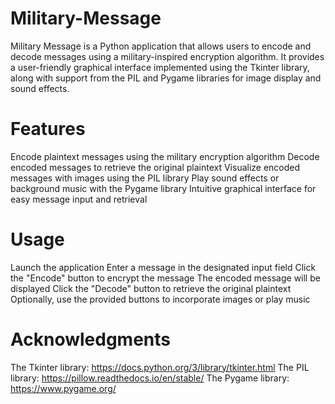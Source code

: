 # Military-Message
Military Message is a Python application that allows users to encode and decode messages using a military-inspired encryption algorithm. It provides a user-friendly graphical interface implemented using the Tkinter library, along with support from the PIL and Pygame libraries for image display and sound effects.

# Features
Encode plaintext messages using the military encryption algorithm
Decode encoded messages to retrieve the original plaintext
Visualize encoded messages with images using the PIL library
Play sound effects or background music with the Pygame library
Intuitive graphical interface for easy message input and retrieval

# Usage
Launch the application
Enter a message in the designated input field
Click the "Encode" button to encrypt the message
The encoded message will be displayed
Click the "Decode" button to retrieve the original plaintext
Optionally, use the provided buttons to incorporate images or play music

# Acknowledgments
The Tkinter library: https://docs.python.org/3/library/tkinter.html
The PIL library: https://pillow.readthedocs.io/en/stable/
The Pygame library: https://www.pygame.org/

